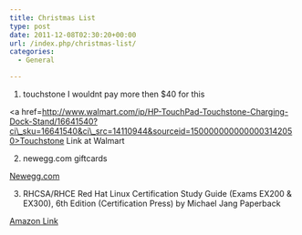 ```yaml
---
title: Christmas List
type: post
date: 2011-12-08T02:30:20+00:00
url: /index.php/christmas-list/
categories:
  - General

---
```

1. touchstone I wouldnt pay more then $40 for this

<a href=http://www.walmart.com/ip/HP-TouchPad-Touchstone-Charging-Dock-Stand/16641540?ci\_sku=16641540&ci\_src=14110944&sourceid=1500000000000003142050>Touchstone Link at Walmart</a>

2. newegg.com giftcards

<a href=http://newegg.com>Newegg.com</a>

3. RHCSA/RHCE Red Hat Linux Certification Study Guide (Exams EX200 & EX300), 6th Edition (Certification Press) by Michael Jang Paperback

<a href=http://www.amazon.com/RHCSA-Linux-Certification-Study-Guide/dp/0071765654>Amazon Link</a>
